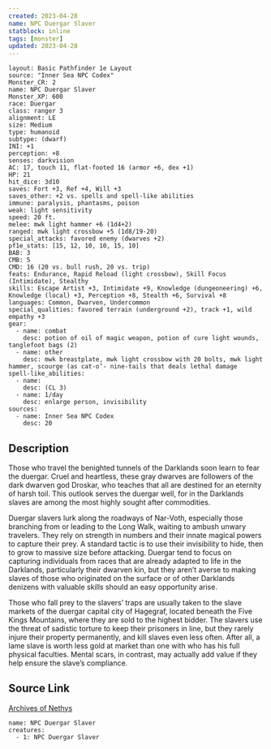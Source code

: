 ```yaml
---
created: 2023-04-28
name: NPC Duergar Slaver
statblock: inline
tags: [monster]
updated: 2023-04-28
---
```

```statblock
layout: Basic Pathfinder 1e Layout
source: "Inner Sea NPC Codex"
Monster_CR: 2
name: NPC Duergar Slaver
Monster_XP: 600
race: Duergar
class: ranger 3
alignment: LE
size: Medium
type: humanoid
subtype: (dwarf)
INI: +1
perception: +8
senses: darkvision
AC: 17, touch 11, flat-footed 16 (armor +6, dex +1)
HP: 21
hit_dice: 3d10
saves: Fort +3, Ref +4, Will +3
saves_other: +2 vs. spells and spell-like abilities
immune: paralysis, phantasms, poison
weak: light sensitivity
speed: 20 ft.
melee: mwk light hammer +6 (1d4+2)
ranged: mwk light crossbow +5 (1d8/19-20)
special_attacks: favored enemy (dwarves +2)
pf1e_stats: [15, 12, 10, 10, 15, 10]
BAB: 3
CMB: 5
CMD: 16 (20 vs. bull rush, 20 vs. trip)
feats: Endurance, Rapid Reload (light crossbow), Skill Focus (Intimidate), Stealthy
skills: Escape Artist +3, Intimidate +9, Knowledge (dungeoneering) +6, Knowledge (local) +3, Perception +8, Stealth +6, Survival +8
languages: Common, Dwarven, Undercommon
special_qualities: favored terrain (underground +2), track +1, wild empathy +3
gear:
  - name: combat
    desc: potion of oil of magic weapon, potion of cure light wounds, tanglefoot bags (2)
  - name: other
    desc: mwk breastplate, mwk light crossbow with 20 bolts, mwk light hammer, scourge (as cat-o’- nine-tails that deals lethal damage
spell-like_abilities:
  - name:
    desc: (CL 3)
  - name: 1/day
    desc: enlarge person, invisibility
sources:
  - name: Inner Sea NPC Codex
    desc: 20
```
## Description
Those who travel the benighted tunnels of the Darklands soon learn to fear the duergar. Cruel and heartless, these gray dwarves are followers of the dark dwarven god Droskar, who teaches that all are destined for an eternity of harsh toil. This outlook serves the duergar well, for in the Darklands slaves are among the most highly sought after commodities.

Duergar slavers lurk along the roadways of Nar-Voth, especially those branching from or leading to the Long Walk, waiting to ambush unwary travelers. They rely on strength in numbers and their innate magical powers to capture their prey. A standard tactic is to use their invisibility to hide, then to grow to massive size before attacking. Duergar tend to focus on capturing individuals from races that are already adapted to life in the Darklands, particularly their dwarven kin, but they aren’t averse to making slaves of those who originated on the surface or of other Darklands denizens with valuable skills should an easy opportunity arise.

Those who fall prey to the slavers’ traps are usually taken to the slave markets of the duergar capital city of Hagegraf, located beneath the Five Kings Mountains, where they are sold to the highest bidder. The slavers use the threat of sadistic torture to keep their prisoners in line, but they rarely injure their property permanently, and kill slaves even less often. After all, a lame slave is worth less gold at market than one with who has his full physical faculties. Mental scars, in contrast, may actually add value if they help ensure the slave’s compliance.
## Source Link
[Archives of Nethys](https://aonprd.com/NPCDisplay.aspx?ItemName=Duergar%20Slaver)
```encounter-table
name: NPC Duergar Slaver
creatures:
  - 1: NPC Duergar Slaver
```
